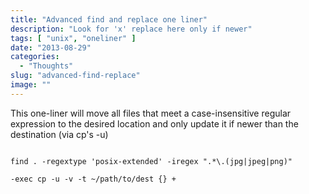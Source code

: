```yaml
---
title: "Advanced find and replace one liner"
description: "Look for 'x' replace here only if newer"
tags: [ "unix", "oneliner" ]
date: "2013-08-29"
categories:
  - "Thoughts"
slug: "advanced-find-replace"
image: ""
---
```


This one-liner will move all files that meet a case-insensitive regular expression to the desired location and only update it if newer than the destination (via cp's -u)

<code>
find . -regextype 'posix-extended' -iregex ".*\.(jpg|jpeg|png)" <br>
-exec cp -u -v -t ~/path/to/dest {} +
</code>



